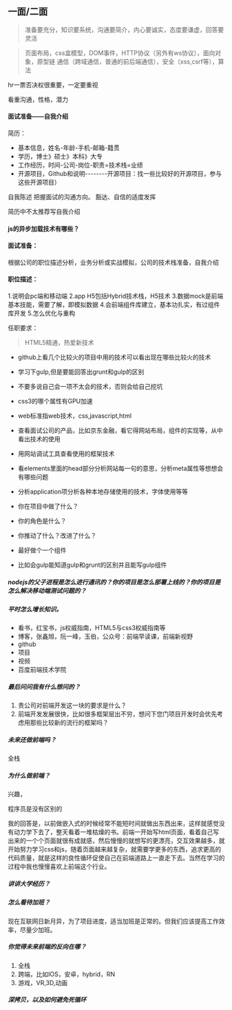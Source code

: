 ## 一面/二面
> 准备要充分，知识要系统，沟通要简介，内心要诚实，态度要谦虚，回答要灵活

> 页面布局，css盒模型，DOM事件，HTTP协议（另外有ws协议），面向对象，原型链
通信（跨域通信，普通的前后端通信），安全（xss,csrf等），算法

hr一票否决权很重要，一定要重视

看重沟通，性格，潜力

#### 面试准备——自我介绍
简历：
- 基本信息，姓名-年龄-手机-邮箱-籍贯
- 学历，博士》硕士》本科》大专
- 工作经历，时间-公司-岗位-职责=技术栈=业绩
- 开源项目，Github和说明--------开源项目：找一些比较好的开源项目，参与这些开源项目）

自我陈述
把握面试的沟通方向。
豁达、自信的适度发挥

简历中不太推荐写自我介绍

#### js的异步加载技术有哪些？

#### 面试准备：
根据公司的职位描述分析，业务分析或实战模拟，公司的技术栈准备，自我介绍

#### 职位描述：
1.说明会pc端和移动端
2.app H5包括Hybrid技术栈，H5技术
3.数据mock是前端基本技能，需要了解，即模拟数据
4.会前端组件库建立，基本功扎实，有过组件库开发
5.怎么优化与重构

任职要求：
> HTML5精通，热爱新技术

- github上看几个比较火的项目中用的技术可以看出现在哪些比较火的技术
- 学习下gulp,但是要能回答出grunt和gulp的区别
- 不要多说自己会一项不太会的技术，否则会给自己挖坑 
- css3的哪个属性有GPU加速
- web标准指web技术，css,javascript,html


- 查看面试公司的产品，比如京东金融，看它得网站布局，组件的实现等，从中看出技术的使用
- 用网站调试工具查看使用的框架技术
- 看elements里面的head部分分析网站每一句的意思，分析meta属性等想想会有哪些问题
- 分析application项分析各种本地存储使用的技术，字体使用等等


- 你在项目中做了什么？
- 你的角色是什么？
- 你推动了什么？改进了什么？
- 最好做个一个组件
- 比如会gulp能知道gulp和grunt的区别并且能写gulp组件

##### nodejs的父子进程是怎么进行通讯的？你的项目是怎么部署上线的？你的项目是怎么解决移动端测试问题的？

##### 平时怎么增长知识。
+ 看书，红宝书，js权威指南，HTML5与css3权威指南等
+ 博客，张鑫旭，阮一峰，玉伯，公众号：前端早读课，前端新视野
+ github
+ 项目
+ 视频
+ 百度前端技术学院

##### 最后问问我有什么想问的？
1. 贵公司对前端开发这一块的要求是什么？
2. 前端开发发展很快，比如很多框架层出不穷，想问下您门项目开发时会优先考虑用那些比较新的流行的框架吗？

##### 未来还做前端吗？
全栈

##### 为什么做前端？
兴趣，

程序员是没有区别的

我的回答是，以前做嵌入式的时候经常不能短时间就做出东西出来，这样就感觉没有动力学下去了，整天看着一堆枯燥的书。前端一开始写html页面，看着自己写出来的一个个页面就很有成就感，然后慢慢的就想写的更漂亮，交互效果越多，就开始努力学习css和js，随着页面越来越复杂，就需要学更多的东西，追求更高的代码质量，就是这样的良性循环促使自己在前端道路上一直走下去。当然在学习的过程中我也慢慢喜欢上前端这个行业。

##### 讲讲大学经历？

##### 怎么看待加班？
现在互联网日新月异，为了项目进度，适当加班是正常的。但我们应该提高工作效率，尽量少加班。

##### 你觉得未来前端的反向在哪？
1. 全栈
2. 跨端，比如IOS，安卓，hybrid，RN
3. 游戏，VR,3D,动画

##### 深拷贝，以及如何避免死循环

